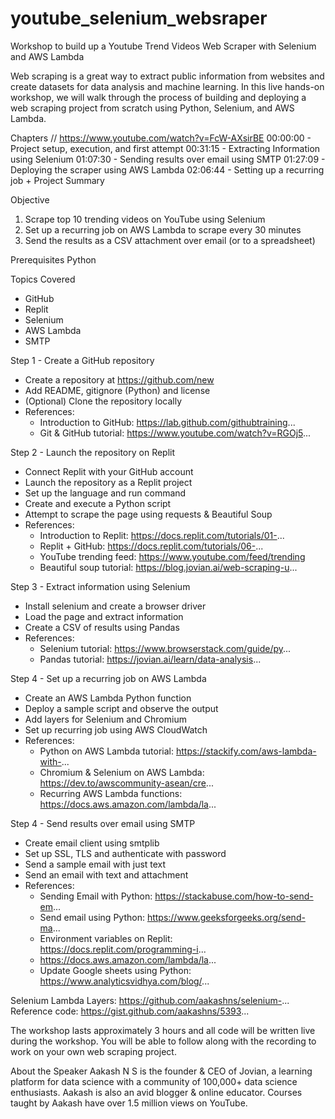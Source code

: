 # youtube_selenium_websraper
Workshop to build up a Youtube Trend Videos Web Scraper with Selenium and AWS Lambda

Web scraping is a great way to extract public information from websites and create datasets for data analysis and machine learning. In this live hands-on workshop, we will walk through the process of building and deploying a web scraping project from scratch using Python, Selenium, and AWS Lambda. 

Chapters // https://www.youtube.com/watch?v=FcW-AXsirBE
00:00:00 - Project setup, execution, and first attempt
00:31:15 - Extracting Information using Selenium
01:07:30 - Sending results over email using SMTP
01:27:09 - Deploying the scraper using AWS Lambda
02:06:44 - Setting up a recurring job + Project Summary


Objective
1. Scrape top 10 trending videos on YouTube using Selenium
2. Set up a recurring job on AWS Lambda to scrape every 30 minutes
3. Send the results as a CSV attachment over email (or to a spreadsheet)

Prerequisites
Python

Topics Covered
* GitHub
* Replit
* Selenium
* AWS Lambda
* SMTP

Step 1 - Create a GitHub repository
* Create a repository at https://github.com/new
* Add README, gitignore (Python) and license 
* (Optional) Clone the repository locally
* References:
    * Introduction to GitHub: https://lab.github.com/githubtraining... 
    * Git & GitHub tutorial: https://www.youtube.com/watch?v=RGOj5... 


Step 2 - Launch the repository on Replit
* Connect Replit with your GitHub account
* Launch the repository as a Replit project
* Set up the language and run command
* Create and execute a Python script
* Attempt to scrape the page using requests & Beautiful Soup
* References:
    * Introduction to Replit: https://docs.replit.com/tutorials/01-... 
    * Replit + GitHub: https://docs.replit.com/tutorials/06-... 
    * YouTube trending feed: https://www.youtube.com/feed/trending 
    * Beautiful soup tutorial: https://blog.jovian.ai/web-scraping-u... 


Step 3 - Extract information using Selenium
* Install selenium and create a browser driver
* Load the page and extract information
* Create a CSV of results using Pandas
* References:
    * Selenium tutorial: https://www.browserstack.com/guide/py...
    * Pandas tutorial: https://jovian.ai/learn/data-analysis...


Step 4 - Set up a recurring job on AWS Lambda
* Create an AWS Lambda Python function
* Deploy a sample script and observe the output
* Add layers for Selenium and Chromium
* Set up recurring job using AWS CloudWatch
* References:
    * Python on AWS Lambda tutorial: https://stackify.com/aws-lambda-with-... 
    * Chromium & Selenium on AWS Lambda: https://dev.to/awscommunity-asean/cre...
    * Recurring AWS Lambda functions: https://docs.aws.amazon.com/lambda/la... 

Step 4 - Send results over email using SMTP
* Create email client using smtplib
* Set up SSL, TLS and authenticate with password
* Send a sample email with just text
* Send an email with text and attachment
* References:
    * Sending Email with Python: https://stackabuse.com/how-to-send-em...
    * Send email using Python: https://www.geeksforgeeks.org/send-ma...
    * Environment variables on Replit: https://docs.replit.com/programming-i...
    * https://docs.aws.amazon.com/lambda/la... 
    * Update Google sheets using Python: https://www.analyticsvidhya.com/blog/...


Selenium Lambda Layers: https://github.com/aakashns/selenium-...
Reference code: https://gist.github.com/aakashns/5393...

The workshop lasts approximately 3 hours and all code will be written live during the workshop. You will be able to follow along with the recording to work on your own web scraping project.

About the Speaker 
Aakash N S is the founder & CEO of Jovian, a learning platform for data science with a community of 100,000+ data science enthusiasts. Aakash is also an avid blogger & online educator. Courses taught by Aakash have over 1.5 million views on YouTube.